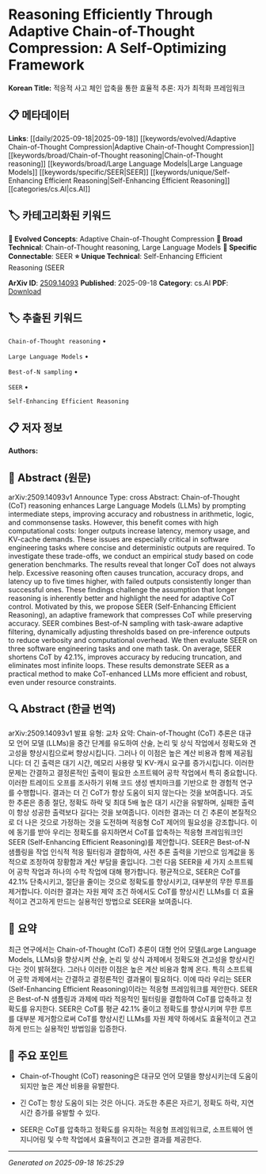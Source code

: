 
# Reasoning Efficiently Through Adaptive Chain-of-Thought Compression: A Self-Optimizing Framework

**Korean Title:** 적응적 사고 체인 압축을 통한 효율적 추론: 자가 최적화 프레임워크

## 📋 메타데이터

**Links**: [[daily/2025-09-18|2025-09-18]] [[keywords/evolved/Adaptive Chain-of-Thought Compression|Adaptive Chain-of-Thought Compression]] [[keywords/broad/Chain-of-Thought reasoning|Chain-of-Thought reasoning]] [[keywords/broad/Large Language Models|Large Language Models]] [[keywords/specific/SEER|SEER]] [[keywords/unique/Self-Enhancing Efficient Reasoning|Self-Enhancing Efficient Reasoning]] [[categories/cs.AI|cs.AI]]

## 🏷️ 카테고리화된 키워드
**🚀 Evolved Concepts**: Adaptive Chain-of-Thought Compression
**🔬 Broad Technical**: Chain-of-Thought reasoning, Large Language Models
**🔗 Specific Connectable**: SEER
**⭐ Unique Technical**: Self-Enhancing Efficient Reasoning (SEER

**ArXiv ID**: [2509.14093](https://arxiv.org/abs/2509.14093)
**Published**: 2025-09-18
**Category**: cs.AI
**PDF**: [Download](https://arxiv.org/pdf/2509.14093.pdf)


## 🏷️ 추출된 키워드



`Chain-of-Thought reasoning` • 

`Large Language Models` • 

`Best-of-N sampling` • 

`SEER` • 

`Self-Enhancing Efficient Reasoning`



## 📋 저자 정보

**Authors:** 

## 📄 Abstract (원문)

arXiv:2509.14093v1 Announce Type: cross 
Abstract: Chain-of-Thought (CoT) reasoning enhances Large Language Models (LLMs) by prompting intermediate steps, improving accuracy and robustness in arithmetic, logic, and commonsense tasks. However, this benefit comes with high computational costs: longer outputs increase latency, memory usage, and KV-cache demands. These issues are especially critical in software engineering tasks where concise and deterministic outputs are required. To investigate these trade-offs, we conduct an empirical study based on code generation benchmarks. The results reveal that longer CoT does not always help. Excessive reasoning often causes truncation, accuracy drops, and latency up to five times higher, with failed outputs consistently longer than successful ones. These findings challenge the assumption that longer reasoning is inherently better and highlight the need for adaptive CoT control. Motivated by this, we propose SEER (Self-Enhancing Efficient Reasoning), an adaptive framework that compresses CoT while preserving accuracy. SEER combines Best-of-N sampling with task-aware adaptive filtering, dynamically adjusting thresholds based on pre-inference outputs to reduce verbosity and computational overhead. We then evaluate SEER on three software engineering tasks and one math task. On average, SEER shortens CoT by 42.1%, improves accuracy by reducing truncation, and eliminates most infinite loops. These results demonstrate SEER as a practical method to make CoT-enhanced LLMs more efficient and robust, even under resource constraints.

## 🔍 Abstract (한글 번역)

arXiv:2509.14093v1 발표 유형: 교차
요약: Chain-of-Thought (CoT) 추론은 대규모 언어 모델 (LLMs)을 중간 단계를 유도하여 산술, 논리 및 상식 작업에서 정확도와 견고성을 향상시킴으로써 향상시킵니다. 그러나 이 이점은 높은 계산 비용과 함께 제공됩니다: 더 긴 출력은 대기 시간, 메모리 사용량 및 KV-캐시 요구를 증가시킵니다. 이러한 문제는 간결하고 결정론적인 출력이 필요한 소프트웨어 공학 작업에서 특히 중요합니다. 이러한 트레이드 오프를 조사하기 위해 코드 생성 벤치마크를 기반으로 한 경험적 연구를 수행합니다. 결과는 더 긴 CoT가 항상 도움이 되지 않는다는 것을 보여줍니다. 과도한 추론은 종종 절단, 정확도 하락 및 최대 5배 높은 대기 시간을 유발하며, 실패한 출력이 항상 성공한 출력보다 길다는 것을 보여줍니다. 이러한 결과는 더 긴 추론이 본질적으로 더 나은 것으로 가정하는 것을 도전하며 적응형 CoT 제어의 필요성을 강조합니다. 이에 동기를 받아 우리는 정확도를 유지하면서 CoT를 압축하는 적응형 프레임워크인 SEER (Self-Enhancing Efficient Reasoning)를 제안합니다. SEER은 Best-of-N 샘플링을 작업 인식적 적응 필터링과 결합하여, 사전 추론 출력을 기반으로 임계값을 동적으로 조정하여 장황함과 계산 부담을 줄입니다. 그런 다음 SEER을 세 가지 소프트웨어 공학 작업과 하나의 수학 작업에 대해 평가합니다. 평균적으로, SEER은 CoT를 42.1% 단축시키고, 절단을 줄이는 것으로 정확도를 향상시키고, 대부분의 무한 루프를 제거합니다. 이러한 결과는 자원 제약 조건 하에서도 CoT를 향상시킨 LLMs를 더 효율적이고 견고하게 만드는 실용적인 방법으로 SEER을 보여줍니다.

## 📝 요약

최근 연구에서는 Chain-of-Thought (CoT) 추론이 대형 언어 모델(Large Language Models, LLMs)을 향상시켜 산술, 논리 및 상식 과제에서 정확도와 견고성을 향상시킨다는 것이 밝혀졌다. 그러나 이러한 이점은 높은 계산 비용과 함께 온다. 특히 소프트웨어 공학 과제에서는 간결하고 결정론적인 결과물이 필요하다. 이에 따라 우리는 SEER (Self-Enhancing Efficient Reasoning)이라는 적응형 프레임워크를 제안한다. SEER은 Best-of-N 샘플링과 과제에 따라 적응적인 필터링을 결합하여 CoT를 압축하고 정확도를 유지한다. SEER은 CoT를 평균 42.1% 줄이고 정확도를 향상시키며 무한 루프를 대부분 제거함으로써 CoT를 향상시킨 LLMs를 자원 제약 하에서도 효율적이고 견고하게 만드는 실용적인 방법임을 입증한다.

## 🎯 주요 포인트


- Chain-of-Thought (CoT) reasoning은 대규모 언어 모델을 향상시키는데 도움이 되지만 높은 계산 비용을 유발한다.

- 긴 CoT는 항상 도움이 되는 것은 아니다. 과도한 추론은 자르기, 정확도 하락, 지연 시간 증가를 유발할 수 있다.

- SEER은 CoT를 압축하고 정확도를 유지하는 적응형 프레임워크로, 소프트웨어 엔지니어링 및 수학 작업에서 효율적이고 견고한 결과를 제공한다.


---

*Generated on 2025-09-18 16:25:29*